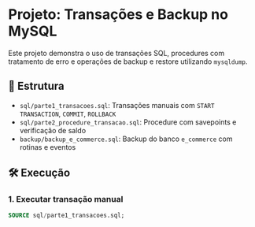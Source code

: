 # Projeto: Transações e Backup no MySQL

Este projeto demonstra o uso de transações SQL, procedures com tratamento de erro e operações de backup e restore utilizando `mysqldump`.

## 📁 Estrutura

- `sql/parte1_transacoes.sql`: Transações manuais com `START TRANSACTION`, `COMMIT`, `ROLLBACK`
- `sql/parte2_procedure_transacao.sql`: Procedure com savepoints e verificação de saldo
- `backup/backup_e_commerce.sql`: Backup do banco `e_commerce` com rotinas e eventos

## 🛠️ Execução

### 1. Executar transação manual
```sql
SOURCE sql/parte1_transacoes.sql;

